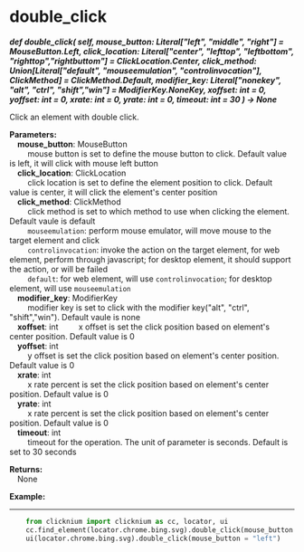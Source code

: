 # double_click
***def double_click(
        self,
        mouse_button: Literal["left", "middle", "right"] = MouseButton.Left,
        click_location: Literal["center", "lefttop", "leftbottom", "righttop","rightbuttom"] = ClickLocation.Center,
        click_method: Union[Literal["default", "mouseemulation", "controlinvocation"], ClickMethod] = ClickMethod.Default,
        modifier_key: Literal["nonekey", "alt", "ctrl", "shift","win"]  = ModifierKey.NoneKey,
        xoffset: int = 0,
        yoffset: int = 0,
        xrate: int = 0,
        yrate: int = 0,
        timeout: int = 30
    ) -> None***  

Click an element with double click.  

**Parameters:**  
     &emsp;**mouse_button**: MouseButton  
        &emsp;&emsp; mouse button is set to define the mouse button to click. Default value is left, it will click with mouse left button  
    &emsp;**click_location**: ClickLocation  
        &emsp;&emsp; click location is set to define the element position to click. Default value is center, it will click the element's center position  
    &emsp;**click_method**: ClickMethod  
        &emsp;&emsp; click method is set to which method to use when clicking the element. Default vaule is default  
        &emsp;&emsp; `mouseemulation`: perform mouse emulator, will move mouse to the target element and click   
        &emsp;&emsp; `controlinvocation`: invoke the action on the target element, for web element, perform through javascript; for desktop element, it should support the action, or will be failed  
        &emsp;&emsp; `default`: for web element, will use `controlinvocation`; for desktop element, will use `mouseemulation`  
    &emsp;**modifier_key**: ModifierKey  
        &emsp;&emsp; modifier key is set to click with the modifier key("alt", "ctrl", "shift","win"). Default vaule is none    
    &emsp;**xoffset**: int 
        &emsp;&emsp; x offset is set the click position based on element's center position. Default value is 0   
    &emsp;**yoffset**: int  
        &emsp;&emsp; y offset is set the click position based on element's center position. Default value is 0  
    &emsp;**xrate**: int  
        &emsp;&emsp; x rate percent is set the click position based on element's center position. Default value is 0  
    &emsp;**yrate**: int  
        &emsp;&emsp; x rate percent is set the click position based on element's center position. Default value is 0    
    &emsp;**timeout**: int  
        &emsp;&emsp; timeout for the operation. The unit of parameter is seconds. Default is set to 30 seconds  

**Returns:**  
    &emsp;None

**Example:**
***
```python
    from clicknium import clicknium as cc, locator, ui
    cc.find_element(locator.chrome.bing.svg).double_click(mouse_button = "left")
    ui(locator.chrome.bing.svg).double_click(mouse_button = "left")
```